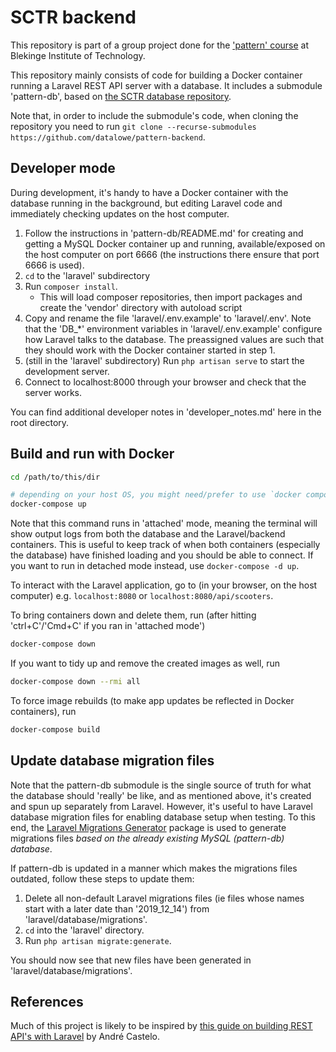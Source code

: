 # SCTR backend
This repository is part of a group project done for the ['pattern' course](https://www.bth.se/utbildning/program-och-kurser/kurser/20232/BR4QJ/) at Blekinge Institute of Technology.

This repository mainly consists of code for building a Docker container running a Laravel REST API server with a database. It includes a submodule 'pattern-db', based on [the SCTR database repository](https://github.com/joki20/pattern-db).

Note that, in order to include the submodule's code, when cloning the repository you need to run `git clone --recurse-submodules https://github.com/datalowe/pattern-backend`.

## Developer mode
During development, it's handy to have a Docker container with the database running in the background, but editing Laravel code and immediately checking updates on the host computer.

1. Follow the instructions in 'pattern-db/README.md' for creating and getting a MySQL Docker container up and running, available/exposed on the host computer on port 6666 (the instructions there ensure that port 6666 is used).
2. `cd` to the 'laravel' subdirectory
3. Run `composer install`.
   - This will load composer repositories, then import packages and create the 'vendor' directory with autoload script
4. Copy and rename the file 'laravel/.env.example' to 'laravel/.env'. Note that the 'DB_*' environment variables in 'laravel/.env.example' configure how Laravel talks to the database. The preassigned values are such that they should work with the Docker container started in step 1.
5. (still in the 'laravel' subdirectory) Run `php artisan serve` to start the development server.
6. Connect to localhost:8000 through your browser and check that the server works.

You can find additional developer notes in 'developer_notes.md' here in the root directory.


## Build and run with Docker
```bash
cd /path/to/this/dir

# depending on your host OS, you might need/prefer to use `docker compose up` instead
docker-compose up
```
Note that this command runs in 'attached' mode, meaning the terminal will show output logs from both the database and the Laravel/backend containers. This is useful to keep track of when both containers (especially the database) have finished loading and you should be able to connect. If you want to run in detached mode instead, use `docker-compose -d up`.

To interact with the Laravel application, go to (in your browser, on the host computer) e.g. `localhost:8080` or `localhost:8080/api/scooters`.

To bring containers down and delete them, run (after hitting 'ctrl+C'/'Cmd+C' if you ran in 'attached mode')
```bash
docker-compose down
```

If you want to tidy up and remove the created images as well, run
```bash
docker-compose down --rmi all
```

To force image rebuilds (to make app updates be reflected in Docker containers), run
```bash
docker-compose build
```

## Update database migration files
Note that the pattern-db submodule is the single source of truth for what the database should 'really' be like, and as mentioned above, it's created and spun up separately from Laravel. However, it's useful to have Laravel database migration files for enabling database setup when testing. To this end, the [Laravel Migrations Generator](https://github.com/kitloong/laravel-migrations-generator) package is used to generate migrations files _based on the already existing MySQL (pattern-db) database_.

If pattern-db is updated in a manner which makes the migrations files outdated, follow these steps to update them:

1. Delete all non-default Laravel migrations files (ie files whose names start with a later date than '2019_12_14') from 'laravel/database/migrations'.
2. `cd` into the 'laravel' directory.
3. Run `php artisan migrate:generate`.

You should now see that new files have been generated in 'laravel/database/migrations'.

## References
Much of this project is likely to be inspired by [this guide on building REST API's with Laravel](https://www.toptal.com/laravel/restful-laravel-api-tutorial?utm_source=learninglaravel.net) by André Castelo.
